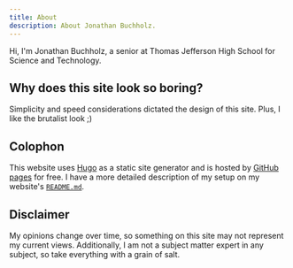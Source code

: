 ```yaml
---
title: About
description: About Jonathan Buchholz.
---
```


Hi, I'm Jonathan Buchholz, a senior at Thomas Jefferson High School for Science
and Technology.

## Why does this site look so boring?

Simplicity and speed considerations dictated the design of this site.
Plus, I like the brutalist look ;)

## Colophon

This website uses [Hugo] as a static site generator and is hosted by [GitHub
pages] for free.
I have a more detailed description of my setup on my website's
[`README.md`].

[Hugo]: https://gohugo.io
[GitHub pages]: https://pages.github.com
[`README.md`]: https://github.com/JonathanBuchh/buchh.org#readme

## Disclaimer

My opinions change over time, so something on this site may not represent my
current views.
Additionally, I am not a subject matter expert in any subject, so
take everything with a grain of salt.
